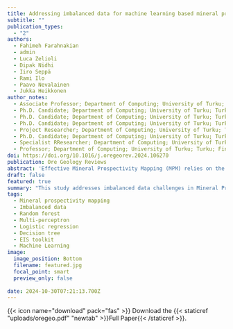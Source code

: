```yaml
---
title: Addressing imbalanced data for machine learning based mineral prospectivity mapping
subtitle: ""
publication_types:
  - "2"
authors:
  - Fahimeh Farahnakian 
  - admin
  - Luca Zelioli
  - Dipak Nidhi
  - Iiro Seppä
  - Rami Ilo
  - Paavo Nevalainen
  - Jukka Heikkonen 
author_notes:
  - Associate Professor; Department of Computing; University of Turku; Turku; Finland
  - Ph.D. Candidate; Department of Computing; University of Turku; Turku; Finland
  - Ph.D. Candidate; Department of Computing; University of Turku; Turku; Finland
  - Ph.D. Candidate; Department of Computing; University of Turku; Turku; Finland
  - Project Researcher; Department of Computing; University of Turku; Turku; Finland
  - Ph.D. Candidate; Department of Computing; University of Turku; Turku; Finland
  - Specialist RResearcher; Department of Computing; University of Turku; Turku; Finland
  - Professor; Department of Computing; University of Turku; Turku; Finland
doi: https://doi.org/10.1016/j.oregeorev.2024.106270
publication: Ore Geology Reviews
abstract: 'Effective Mineral Prospectivity Mapping (MPM) relies on the ability of Machine Learning (ML) models to extract meaningful patterns from geophysical data. However, in mineral exploration, identifying the presence of mineral deposits is often a rare event compared with the overall geological landscape. This rarity leads to a highly imbalanced dataset, where positive instances (mineralized samples) are considerably less frequent than negative instances (non-mineralized samples). Imbalanced data can potentially bias ML models towards the majority class, leading to inaccurate predictions for the minority class (mineralized samples) which are of primary interest. To address this challenge, we proposed two-level methods in this study. At the data level, we employed imbalanced data handling techniques that operate on the training dataset and change the class distribution. At the algorithmic level, we adjusted the decision threshold of a model to balance the trade-off between false positives and false negatives. Experimental results are collected on a geophysical data from Lapland, Finland. The dataset exhibits a significant class imbalance, comprising 17 positive samples contrasted with 1840000 negative samples. We investigate the effect of handling imbalanced data on the performance of four ML models including Multi-Layer Perceptron (MLP), Random Forest (RF), Decision Tree (DT), and Logistic Regression (LR). From the results, we found that the MLP model achieved the best overall performance, with total accuracy of 97.13% on balanced data using synthetic minority oversampling method. Random forest and DT also performed well, with accuracies of 88.34% and 89.35%, respectively. The implemented methodology of this work is integrated in QGIS as a new toolkit which is called EIS Toolkit 1for MPM.'
draft: false
featured: true
summary: "This study addresses imbalanced data challenges in Mineral Prospectivity Mapping (MPM) using geophysical data from Lapland, Finland. It applies data-level imbalanced handling techniques and algorithm-level threshold adjustments to improve model predictions of rare mineral deposits. The performance of four ML models—MLP, RF, DT, and LR—was evaluated. The MLP model achieved the best accuracy (97.13%) on balanced data using synthetic oversampling."
tags:
  - Mineral prospectivity mapping
  - Imbalanced data
  - Random forest
  - Multi-perceptron
  - Logistic regression
  - Decision tree
  - EIS toolkit
  - Machine Learning
image:
  image_position: Bottom
  filename: featured.jpg
  focal_point: smart
  preview_only: false
  
date: 2024-10-30T07:21:13.700Z
---
```

<!--StartFragment-->

{{< icon name="download" pack="fas" >}} Download the {{< staticref "uploads/oregeo.pdf" "newtab" >}}Full Paper{{< /staticref >}}.

<!--EndFragment-->
